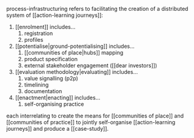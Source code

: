 process-infrastructuring refers to facilitating the creation of a distributed system of [[action-learning journeys]]:

1. [[enrolment]] includes...
	1. registration
	2. profiles
2. [[potentialise|ground-potentialising]] includes...
	1. [[communities of place|hubs]] mapping
	2. product specification
	3. external stakeholder engagement ([[dear investors]])
3. [[evaluation methodology|evaluating]] includes...
	1. value signalling (p2p)
	2. timelining
	3. documentation
4. [[enactment|enacting]] includes...
	1. self-organising practice

each interrelating to create the means for [[communities of place]] and [[communities of practice]] to jointly self-organise [[action-learning journeys]] and produce a [[case-study]].